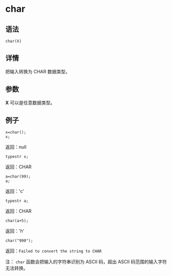 # char

## 语法

`char(X)`

## 详情

把输入转换为 CHAR 数据类型。

## 参数

**X** 可以是任意数据类型。

## 例子

```
x=char();
x;
```

返回：null

```
typestr x;
```

返回：CHAR

```
a=char(99);
a;
```

返回：'c'

```
typestr a;
```

返回：CHAR

```
char(a+5);
```

返回：'h'

```
char("990");
```

返回：`Failed to convert the string to CHAR`

注： `char` 函数会把输入的字符串识别为 ASCII 码，超出 ASCII
码范围的输入字符无法转换。

